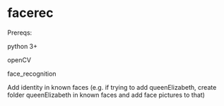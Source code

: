 # facerec
Prereqs:

python 3+

openCV

face_recognition



Add identity in known faces 
(e.g. if trying to add queenElizabeth, create folder queenElizabeth in known faces and add face pictures to that)